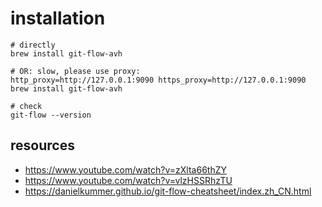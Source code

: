 # installation

```shell
# directly
brew install git-flow-avh

# OR: slow, please use proxy:
http_proxy=http://127.0.0.1:9090 https_proxy=http://127.0.0.1:9090 brew install git-flow-avh

# check
git-flow --version
```

## resources
- https://www.youtube.com/watch?v=zXlta66thZY
- https://www.youtube.com/watch?v=vlzHSSRhzTU
- https://danielkummer.github.io/git-flow-cheatsheet/index.zh_CN.html
